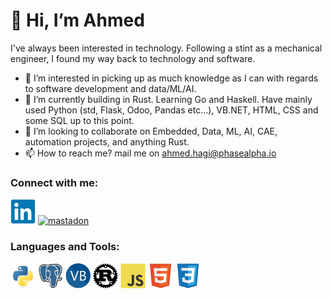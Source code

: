 # 👋 Hi, I’m Ahmed

I've always been interested in technology. Following a stint as a mechanical engineer, I found my way back to technology and software.
- 👀 I’m interested in picking up as much knowledge as I can with regards to software development and data/ML/AI.
- 🌱 I’m currently building in Rust. Learning Go and Haskell. Have mainly used Python (std, Flask, Odoo, Pandas etc...), VB.NET, HTML, CSS and some SQL up to this point.
- 💞️ I’m looking to collaborate on Embedded, Data, ML, AI, CAE, automation projects, and anything Rust. 
- 📫 How to reach me? mail me on ahmed.hagi@phasealpha.io

### Connect with me:
<p align="left">
  <a href="https://www.linkedin.com/in/ahmed-hagi-68075b89/"><img src="https://raw.githubusercontent.com/devicons/devicon/master/icons/linkedin/linkedin-original.svg" alt="linkedin" width="40" height="40" /></a>
  <a href="https://hachyderm.io/@jigypeper"><img src="https://upload.wikimedia.org/wikipedia/commons/4/48/Mastodon_Logotype_%28Simple%29.svg" alt="mastadon" width="40" height="40" /></a>
</p>

### Languages and Tools:
<p align="left">
  <img src="https://raw.githubusercontent.com/devicons/devicon/master/icons/python/python-original.svg" alt="python" width="40" height="40"/> 
  <img src="https://raw.githubusercontent.com/devicons/devicon/master/icons/postgresql/postgresql-original.svg" alt="postgres" width="40" height="40"/>
  <img src="https://raw.githubusercontent.com/devicons/devicon/master/icons/visualbasic/visualbasic-original.svg" alt="vb.net" width="40" height="40"/>
  <img src="https://raw.githubusercontent.com/devicons/devicon/master/icons/rust/rust-original.svg" alt="rust" style="width: 40px; height: 40px; background-color: #c45508"/>
  <img src="https://raw.githubusercontent.com/devicons/devicon/master/icons/javascript/javascript-original.svg" alt="javascript" width="40" height="40"/>
  <img src="https://raw.githubusercontent.com/devicons/devicon/master/icons/html5/html5-original.svg" alt="html" width="40" height="40"/>
  <img src="https://raw.githubusercontent.com/devicons/devicon/master/icons/css3/css3-original.svg" alt="css" width="40" height="40" />
</p>



<!---
jigypeper/jigypeper is a ✨ special ✨ repository because its `README.md` (this file) appears on your GitHub profile.
You can click the Preview link to take a look at your changes.
--->
